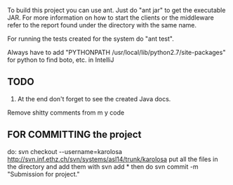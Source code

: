 To build this project you can use ant. Just do "ant jar" to get
the executable JAR. For more information on how to start the clients
or the middleware refer to the report found under the directory
with the same name.

For running the tests created for the system do "ant test".

Always have to add "PYTHONPATH /usr/local/lib/python2.7/site-packages" for
python to find boto, etc. in IntelliJ 


TODO
----

1) At the end don't forget to see the created Java docs.

Remove shitty comments from m y code


FOR COMMITTING the project
--------------------------
do: svn checkout --username=karolosa http://svn.inf.ethz.ch/svn/systems/asl14/trunk/karolosa
put all the files in the directory and add them with 
svn add *
then do svn commit -m "Submission for project."

